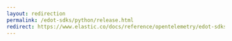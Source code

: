 ```yaml
---
layout: redirection
permalink: /edot-sdks/python/release.html
redirect: https://www.elastic.co/docs/reference/opentelemetry/edot-sdks/python/release
---
```

